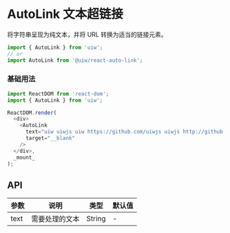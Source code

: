 AutoLink 文本超链接
===

将字符串呈现为纯文本，并将 URL 转换为适当的链接元素。

```jsx
import { AutoLink } from 'uiw';
// or
import AutoLink from '@uiw/react-auto-link';
```

### 基础用法

<!--rehype:bgWhite=true&codeSandbox=true&codePen=true-->
```js
import ReactDOM from 'react-dom';
import { AutoLink } from 'uiw';

ReactDOM.render(
  <div>
    <AutoLink
      text="uiw uiwjs uiw https://github.com/uiwjs uiwjs http://github.com/uiwjs"
      target="__blank"
    />
  </div>,
  _mount_
);
```

## API

| 参数 | 说明 | 类型 | 默认值 |
| --------- | -------- | --------- | -------- |
| text | 需要处理的文本 | String | - |
